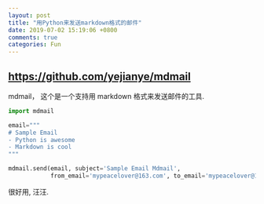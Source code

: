 ```yaml
---
layout: post
title: "用Python来发送markdown格式的邮件"
date: 2019-07-02 15:19:06 +0800
comments: true
categories: Fun
---
```

## https://github.com/yejianye/mdmail 

mdmail， 这个是一个支持用 markdown 格式来发送邮件的工具.

```py
import mdmail

email="""
# Sample Email
- Python is awesome
- Markdown is cool
"""

mdmail.send(email, subject='Sample Email Mdmail',
            from_email='mypeacelover@163.com', to_email='mypeacelover@163.com')
```

很好用, 汪汪.